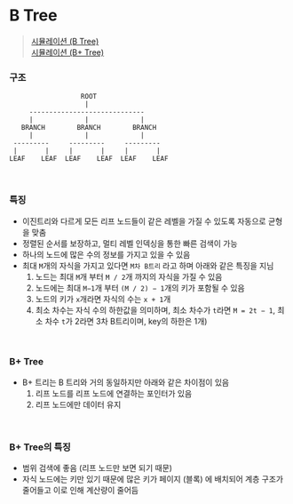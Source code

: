 B Tree
===
>[시뮬레이션 (B Tree)](https://www.cs.usfca.edu/~galles/visualization/BTree.html)<br>[시뮬레이션 (B+ Tree)](https://www.cs.usfca.edu/~galles/visualization/BPlusTree.html)

### 구조
```
                  ROOT
                   |
     -----------------------------
     |             |             |
   BRANCH        BRANCH        BRANCH
     |             |             |
 ---------     ---------     ---------
 |       |     |       |     |       |
LEAF    LEAF  LEAF    LEAF  LEAF    LEAF
```

<br>

### 특징
* 이진트리와 다르게 모든 리프 노드들이 같은 레벨을 가질 수 있도록 자동으로 균형을 맞춤
* 정렬된 순서를 보장하고, 멀티 레벨 인덱싱을 통한 빠른 검색이 가능
* 하나의 노드에 많은 수의 정보를 가지고 있을 수 있음
* 최대 `M`개의 자식을 가지고 있다면 `M차 B트리` 라고 하며 아래와 같은 특징을 지님
  1. 노드는 최대 `M`개 부터 `M / 2`개 까지의 자식을 가질 수 있음
  1. 노드에는 최대 `M−1`개 부터 `(M / 2) − 1`개의 키가 포함될 수 있음
  1. 노드의 키가 `x`개라면 자식의 수는 `x + 1`개
  1. 최소 차수는 자식 수의 하한값을 의미하며, 최소 차수가 `t`라면 `M = 2t − 1`, 최소 차수 `t`가 2라면 3차 B트리이며, key의 하한은 1개)

<br>

### B+ Tree
* B+ 트리는 B 트리와 거의 동일하지만 아래와 같은 차이점이 있음
  1. 리프 노드를 리프 노드에 연결하는 포인터가 있음
  1. 리프 노드에만 데이터 유지

<br>

### B+ Tree의 특징
* 범위 검색에 좋음 (리프 노드만 보면 되기 때문)
* 자식 노드에는 키만 있기 때문에 많은 키가 페이지 (블록) 에 배치되어 계층 구조가 줄어들고 이로 인해 계산량이 줄어듬

<br>
